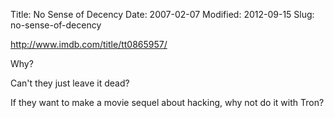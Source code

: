 Title: No Sense of Decency
Date: 2007-02-07
Modified: 2012-09-15
Slug: no-sense-of-decency

<a href="http://www.imdb.com/title/tt0865957/" >http://www.imdb.com/title/tt0865957/</a>

Why?

Can't they just leave it dead?

If they want to make a movie sequel about hacking, why not do it with Tron?
